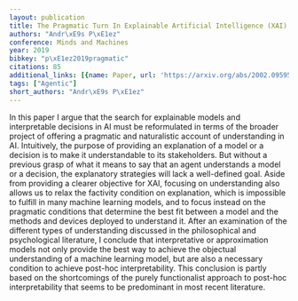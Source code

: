 ```yaml
---
layout: publication
title: The Pragmatic Turn In Explainable Artificial Intelligence (XAI)
authors: "Andr\xE9s P\xE1ez"
conference: Minds and Machines
year: 2019
bibkey: "p\xE1ez2019pragmatic"
citations: 85
additional_links: [{name: Paper, url: 'https://arxiv.org/abs/2002.09595'}]
tags: ["Agentic"]
short_authors: "Andr\xE9s P\xE1ez"
---
```

In this paper I argue that the search for explainable models and
interpretable decisions in AI must be reformulated in terms of the broader
project of offering a pragmatic and naturalistic account of understanding in
AI. Intuitively, the purpose of providing an explanation of a model or a
decision is to make it understandable to its stakeholders. But without a
previous grasp of what it means to say that an agent understands a model or a
decision, the explanatory strategies will lack a well-defined goal. Aside from
providing a clearer objective for XAI, focusing on understanding also allows us
to relax the factivity condition on explanation, which is impossible to fulfill
in many machine learning models, and to focus instead on the pragmatic
conditions that determine the best fit between a model and the methods and
devices deployed to understand it. After an examination of the different types
of understanding discussed in the philosophical and psychological literature, I
conclude that interpretative or approximation models not only provide the best
way to achieve the objectual understanding of a machine learning model, but are
also a necessary condition to achieve post-hoc interpretability. This
conclusion is partly based on the shortcomings of the purely functionalist
approach to post-hoc interpretability that seems to be predominant in most
recent literature.